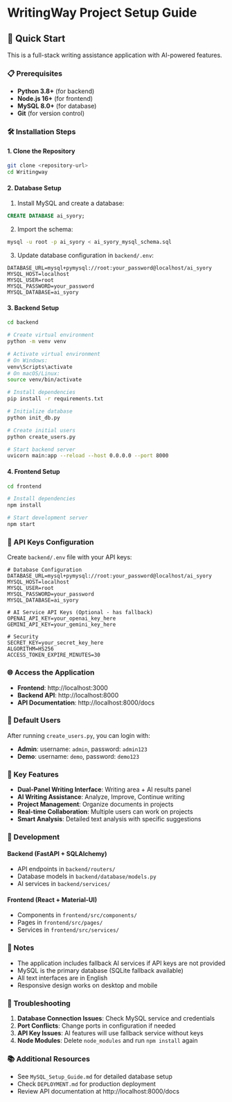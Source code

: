 # WritingWay Project Setup Guide

## 🚀 Quick Start

This is a full-stack writing assistance application with AI-powered features.

### 📋 Prerequisites

- **Python 3.8+** (for backend)
- **Node.js 16+** (for frontend)
- **MySQL 8.0+** (for database)
- **Git** (for version control)

### 🛠️ Installation Steps

#### 1. Clone the Repository
```bash
git clone <repository-url>
cd Writingway
```

#### 2. Database Setup
1. Install MySQL and create a database:
```sql
CREATE DATABASE ai_syory;
```

2. Import the schema:
```bash
mysql -u root -p ai_syory < ai_syory_mysql_schema.sql
```

3. Update database configuration in `backend/.env`:
```env
DATABASE_URL=mysql+pymysql://root:your_password@localhost/ai_syory
MYSQL_HOST=localhost
MYSQL_USER=root
MYSQL_PASSWORD=your_password
MYSQL_DATABASE=ai_syory
```

#### 3. Backend Setup
```bash
cd backend

# Create virtual environment
python -m venv venv

# Activate virtual environment
# On Windows:
venv\Scripts\activate
# On macOS/Linux:
source venv/bin/activate

# Install dependencies
pip install -r requirements.txt

# Initialize database
python init_db.py

# Create initial users
python create_users.py

# Start backend server
uvicorn main:app --reload --host 0.0.0.0 --port 8000
```

#### 4. Frontend Setup
```bash
cd frontend

# Install dependencies
npm install

# Start development server
npm start
```

### 🔑 API Keys Configuration

Create `backend/.env` file with your API keys:

```env
# Database Configuration
DATABASE_URL=mysql+pymysql://root:your_password@localhost/ai_syory
MYSQL_HOST=localhost
MYSQL_USER=root
MYSQL_PASSWORD=your_password
MYSQL_DATABASE=ai_syory

# AI Service API Keys (Optional - has fallback)
OPENAI_API_KEY=your_openai_key_here
GEMINI_API_KEY=your_gemini_key_here

# Security
SECRET_KEY=your_secret_key_here
ALGORITHM=HS256
ACCESS_TOKEN_EXPIRE_MINUTES=30
```

### 🌐 Access the Application

- **Frontend**: http://localhost:3000
- **Backend API**: http://localhost:8000
- **API Documentation**: http://localhost:8000/docs

### 👤 Default Users

After running `create_users.py`, you can login with:

- **Admin**: username: `admin`, password: `admin123`
- **Demo**: username: `demo`, password: `demo123`

### 🎯 Key Features

- **Dual-Panel Writing Interface**: Writing area + AI results panel
- **AI Writing Assistance**: Analyze, Improve, Continue writing
- **Project Management**: Organize documents in projects
- **Real-time Collaboration**: Multiple users can work on projects
- **Smart Analysis**: Detailed text analysis with specific suggestions

### 🔧 Development

#### Backend (FastAPI + SQLAlchemy)
- API endpoints in `backend/routers/`
- Database models in `backend/database/models.py`
- AI services in `backend/services/`

#### Frontend (React + Material-UI)
- Components in `frontend/src/components/`
- Pages in `frontend/src/pages/`
- Services in `frontend/src/services/`

### 📝 Notes

- The application includes fallback AI services if API keys are not provided
- MySQL is the primary database (SQLite fallback available)
- All text interfaces are in English
- Responsive design works on desktop and mobile

### 🐛 Troubleshooting

1. **Database Connection Issues**: Check MySQL service and credentials
2. **Port Conflicts**: Change ports in configuration if needed
3. **API Key Issues**: AI features will use fallback service without keys
4. **Node Modules**: Delete `node_modules` and run `npm install` again

### 📚 Additional Resources

- See `MySQL_Setup_Guide.md` for detailed database setup
- Check `DEPLOYMENT.md` for production deployment
- Review API documentation at http://localhost:8000/docs
